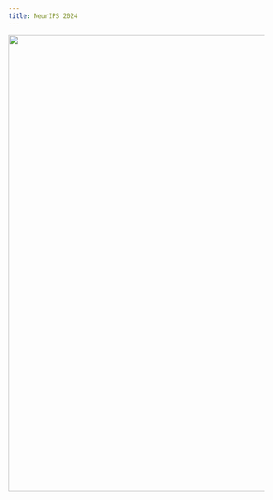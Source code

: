 ```yaml
---
title: NeurIPS 2024
---
```

<center>
<Image width="900" height="900" objectFit="cover" src=/gallery/neurips2024/1.jpg></Image>
</center>